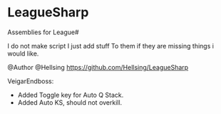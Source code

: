 LeagueSharp
===========

Assemblies for League#

I do not make script I just add stuff
To them if they are missing things i would like.

@Author
@Hellsing https://github.com/Hellsing/LeagueSharp

VeigarEndboss:
- Added Toggle key for Auto Q Stack.
- Added Auto KS, should not overkill.
